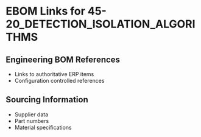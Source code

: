 # EBOM Links for 45-20_DETECTION_ISOLATION_ALGORITHMS

## Engineering BOM References
- Links to authoritative ERP items
- Configuration controlled references

## Sourcing Information
- Supplier data
- Part numbers
- Material specifications
